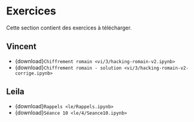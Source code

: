 # Exercices

Cette section contient des exercices à télécharger.

## Vincent

* {download}`Chiffrement romain <vi/3/hacking-romain-v2.ipynb>`
* {download}`Chiffrement romain - solution <vi/3/hacking-romain-v2-corrige.ipynb>`

## Leila

* {download}`Rappels <le/Rappels.ipynb>`
* {download}`Séance 10 <le/4/Seance10.ipynb>`




